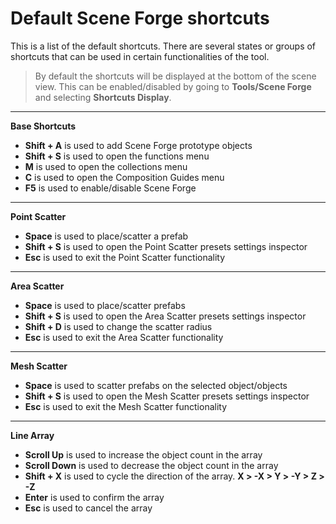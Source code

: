﻿
# Default Scene Forge shortcuts

This is a list of the default shortcuts. There are several states or groups of shortcuts that can be used in certain functionalities of the tool.
>By default the shortcuts will be displayed at the bottom of the scene view. This can be enabled/disabled by going to **Tools/Scene Forge** and selecting **Shortcuts Display**.

---

**Base Shortcuts** 

- **Shift + A** is used to add Scene Forge prototype objects
- **Shift + S** is used to open the functions menu
- **M** is used to open the collections menu
- **C** is used to open the Composition Guides menu
- **F5** is used to enable/disable Scene Forge 

---

**Point Scatter**

- **Space** is used to place/scatter a prefab
- **Shift + S** is used to open the Point Scatter presets settings inspector
- **Esc** is used to exit the Point Scatter functionality

---

**Area Scatter**
- **Space** is used to place/scatter prefabs
- **Shift + S** is used to open the Area Scatter presets settings inspector
- **Shift + D** is used to change the scatter radius
- **Esc** is used to exit the Area Scatter functionality

---

**Mesh Scatter**

- **Space** is used to scatter prefabs on the selected object/objects
- **Shift + S** is used to open the Mesh Scatter presets settings inspector
- **Esc** is used to exit the Mesh Scatter functionality

---

**Line Array**

- **Scroll Up** is used to increase the object count in the array
- **Scroll Down** is used to decrease the object count in the array
- **Shift + X** is used to cycle the direction of the array. **X > -X > Y > -Y > Z > -Z**
- **Enter** is used to confirm the array
- **Esc** is used to cancel the array
